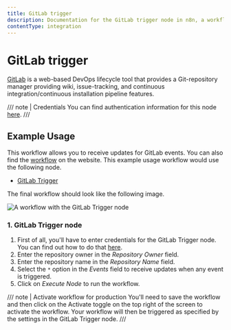 ```yaml
---
title: GitLab trigger
description: Documentation for the GitLab trigger node in n8n, a workflow automation platform. Includes details of operations and configuration, and links to examples and credentials information.
contentType: integration
---
```


# GitLab trigger

[GitLab](https://gitlab.com/) is a web-based DevOps lifecycle tool that provides a Git-repository manager providing wiki, issue-tracking, and continuous integration/continuous installation pipeline features.

/// note | Credentials
You can find authentication information for this node [here](/integrations/builtin/credentials/gitlab/).
///


## Example Usage

This workflow allows you to receive updates for GitLab events. You can also find the [workflow](https://n8n.io/workflows/528) on the website. This example usage workflow would use the following node.

- [GitLab Trigger]()

The final workflow should look like the following image.

![A workflow with the GitLab Trigger node](/_images/integrations/builtin/trigger-nodes/gitlabtrigger/workflow.png)


### 1. GitLab Trigger node

1. First of all, you'll have to enter credentials for the GitLab Trigger node. You can find out how to do that [here](/integrations/builtin/credentials/gitlab/).
2. Enter the repository owner in the *Repository Owner* field.
3. Enter the repository name in the *Repository Name* field.
4. Select the `*` option in the *Events* field to receive updates when any event is triggered.
5. Click on *Execute Node* to run the workflow.

/// note | Activate workflow for production
You'll need to save the workflow and then click on the Activate toggle on the top right of the screen to activate the workflow. Your workflow will then be triggered as specified by the settings in the GitLab Trigger node.
///

